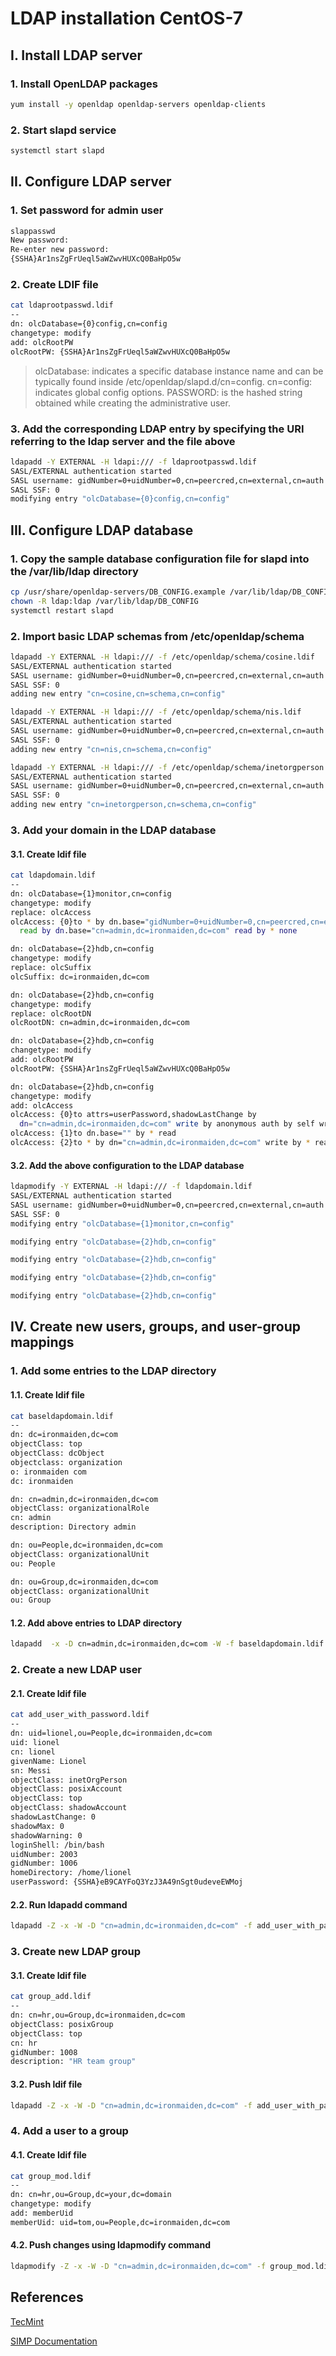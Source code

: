 # LDAP installation CentOS-7

## I. Install LDAP server

### 1. Install OpenLDAP packages
```bash
yum install -y openldap openldap-servers openldap-clients
```

### 2. Start slapd service
```bash
systemctl start slapd
```

## II. Configure LDAP server

### 1. Set password for admin user
```bash
slappasswd
New password:
Re-enter new password:
{SSHA}Ar1nsZgFrUeql5aWZwvHUXcQ0BaHpO5w
```

### 2. Create LDIF file
```bash
cat ldaprootpasswd.ldif
--
dn: olcDatabase={0}config,cn=config
changetype: modify
add: olcRootPW
olcRootPW: {SSHA}Ar1nsZgFrUeql5aWZwvHUXcQ0BaHpO5w
```
> olcDatabase: indicates a specific database instance name and can be typically found inside /etc/openldap/slapd.d/cn=config.
cn=config: indicates global config options.
PASSWORD: is the hashed string obtained while creating the administrative user.

### 3. Add the corresponding LDAP entry by specifying the URI referring to the ldap server and the file above
```bash
ldapadd -Y EXTERNAL -H ldapi:/// -f ldaprootpasswd.ldif
SASL/EXTERNAL authentication started
SASL username: gidNumber=0+uidNumber=0,cn=peercred,cn=external,cn=auth
SASL SSF: 0
modifying entry "olcDatabase={0}config,cn=config"
```

## III. Configure LDAP database

### 1. Copy the sample database configuration file for slapd into the /var/lib/ldap directory
```bash
cp /usr/share/openldap-servers/DB_CONFIG.example /var/lib/ldap/DB_CONFIG
chown -R ldap:ldap /var/lib/ldap/DB_CONFIG
systemctl restart slapd
```

### 2. Import basic LDAP schemas from /etc/openldap/schema
```bash
ldapadd -Y EXTERNAL -H ldapi:/// -f /etc/openldap/schema/cosine.ldif
SASL/EXTERNAL authentication started
SASL username: gidNumber=0+uidNumber=0,cn=peercred,cn=external,cn=auth
SASL SSF: 0
adding new entry "cn=cosine,cn=schema,cn=config"

ldapadd -Y EXTERNAL -H ldapi:/// -f /etc/openldap/schema/nis.ldif
SASL/EXTERNAL authentication started
SASL username: gidNumber=0+uidNumber=0,cn=peercred,cn=external,cn=auth
SASL SSF: 0
adding new entry "cn=nis,cn=schema,cn=config"

ldapadd -Y EXTERNAL -H ldapi:/// -f /etc/openldap/schema/inetorgperson.ldif
SASL/EXTERNAL authentication started
SASL username: gidNumber=0+uidNumber=0,cn=peercred,cn=external,cn=auth
SASL SSF: 0
adding new entry "cn=inetorgperson,cn=schema,cn=config"
```

### 3. Add your domain in the LDAP database
#### 3.1. Create ldif file
```bash
cat ldapdomain.ldif
--
dn: olcDatabase={1}monitor,cn=config
changetype: modify
replace: olcAccess
olcAccess: {0}to * by dn.base="gidNumber=0+uidNumber=0,cn=peercred,cn=external,cn=auth"
  read by dn.base="cn=admin,dc=ironmaiden,dc=com" read by * none

dn: olcDatabase={2}hdb,cn=config
changetype: modify
replace: olcSuffix
olcSuffix: dc=ironmaiden,dc=com

dn: olcDatabase={2}hdb,cn=config
changetype: modify
replace: olcRootDN
olcRootDN: cn=admin,dc=ironmaiden,dc=com

dn: olcDatabase={2}hdb,cn=config
changetype: modify
add: olcRootPW
olcRootPW: {SSHA}Ar1nsZgFrUeql5aWZwvHUXcQ0BaHpO5w

dn: olcDatabase={2}hdb,cn=config
changetype: modify
add: olcAccess
olcAccess: {0}to attrs=userPassword,shadowLastChange by
  dn="cn=admin,dc=ironmaiden,dc=com" write by anonymous auth by self write by * none
olcAccess: {1}to dn.base="" by * read
olcAccess: {2}to * by dn="cn=admin,dc=ironmaiden,dc=com" write by * read
```
#### 3.2. Add the above configuration to the LDAP database
```bash
ldapmodify -Y EXTERNAL -H ldapi:/// -f ldapdomain.ldif
SASL/EXTERNAL authentication started
SASL username: gidNumber=0+uidNumber=0,cn=peercred,cn=external,cn=auth
SASL SSF: 0
modifying entry "olcDatabase={1}monitor,cn=config"

modifying entry "olcDatabase={2}hdb,cn=config"

modifying entry "olcDatabase={2}hdb,cn=config"

modifying entry "olcDatabase={2}hdb,cn=config"

modifying entry "olcDatabase={2}hdb,cn=config"

```

## IV. Create new users, groups, and user-group mappings

### 1. Add some entries to the LDAP directory
#### 1.1. Create ldif file
```bash
cat baseldapdomain.ldif
--
dn: dc=ironmaiden,dc=com
objectClass: top
objectClass: dcObject
objectclass: organization
o: ironmaiden com
dc: ironmaiden

dn: cn=admin,dc=ironmaiden,dc=com
objectClass: organizationalRole
cn: admin
description: Directory admin

dn: ou=People,dc=ironmaiden,dc=com
objectClass: organizationalUnit
ou: People

dn: ou=Group,dc=ironmaiden,dc=com
objectClass: organizationalUnit
ou: Group
```
#### 1.2. Add above entries to LDAP directory
```bash
ldapadd  -x -D cn=admin,dc=ironmaiden,dc=com -W -f baseldapdomain.ldif
```

### 2. Create a new LDAP user
#### 2.1. Create ldif file
```bash
cat add_user_with_password.ldif
--
dn: uid=lionel,ou=People,dc=ironmaiden,dc=com
uid: lionel
cn: lionel
givenName: Lionel
sn: Messi
objectClass: inetOrgPerson
objectClass: posixAccount
objectClass: top
objectClass: shadowAccount
shadowLastChange: 0
shadowMax: 0
shadowWarning: 0
loginShell: /bin/bash
uidNumber: 2003
gidNumber: 1006
homeDirectory: /home/lionel
userPassword: {SSHA}eB9CAYFoQ3YzJ3A49nSgt0udeveEWMoj
```
#### 2.2. Run ldapadd command
```bash
ldapadd -Z -x -W -D "cn=admin,dc=ironmaiden,dc=com" -f add_user_with_passwd.ldif
```

### 3. Create new LDAP group
#### 3.1. Create ldif file
```bash
cat group_add.ldif
--
dn: cn=hr,ou=Group,dc=ironmaiden,dc=com
objectClass: posixGroup
objectClass: top
cn: hr
gidNumber: 1008
description: "HR team group"
```
#### 3.2. Push ldif file
```bash
ldapadd -Z -x -W -D "cn=admin,dc=ironmaiden,dc=com" -f add_user_with_passwd.ldif
```

### 4. Add a user to a group
#### 4.1. Create ldif file
```bash
cat group_mod.ldif
--
dn: cn=hr,ou=Group,dc=your,dc=domain
changetype: modify
add: memberUid
memberUid: uid=tom,ou=People,dc=ironmaiden,dc=com
```
#### 4.2. Push changes using ldapmodify command
```bash
ldapmodify -Z -x -W -D "cn=admin,dc=ironmaiden,dc=com" -f group_mod.ldif
```

## References
[TecMint](https://www.tecmint.com/install-openldap-server-for-centralized-authentication "How To Install OpenLDAP Server for Centralized Authentication")

[SIMP Documentation](https://simp.readthedocs.io/en/master/user_guide/User_Management.html "User Management")

